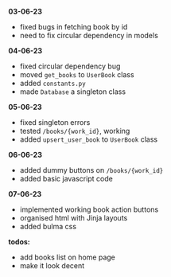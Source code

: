 **03-06-23**
- fixed bugs in fetching book by id
- need to fix circular dependency in models

**04-06-23**
- fixed circular dependency bug
- moved `get_books` to `UserBook` class
- added `constants.py`
- made `Database` a singleton class

**05-06-23**
- fixed singleton errors
- tested `/books/{work_id}`, working
- added `upsert_user_book` to `UserBook` class

**06-06-23**
- added dummy buttons on `/books/{work_id}`
- added basic javascript code

**07-06-23**
- implemented working book action buttons
- organised html with Jinja layouts
- added bulma css

**todos:**
  - add books list on home page
  - make it look decent